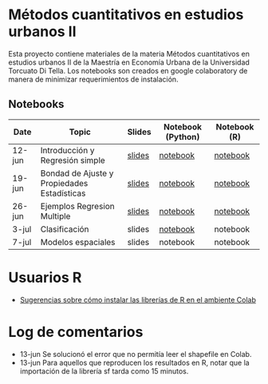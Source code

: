# Métodos cuantitativos en estudios urbanos II

Esta proyecto contiene materiales de la materia Métodos cuantitativos en estudios urbanos II de la Maestría en Economía Urbana de la Universidad Torcuato Di Tella. 
Los notebooks son creados en google colaboratory de manera de minimizar requerimientos de instalación.

## Notebooks 

| Date    | Topic                              | Slides | Notebook (Python) | Notebook (R) |
|---------|------------------------------------|--------|----------|----------|
| 12-jun  | Introducción y Regresión simple    | [slides](slides/clase_1/Clase_1.pdf) | [notebook](notebooks/python/1_Introduccion.ipynb) | [notebook](notebooks/R/1_Introduccion.ipynb) |
| 19-jun  | Bondad de Ajuste y Propiedades Estadísticas  | [slides](slides/clase_2/Clase_2.pdf) | [notebook](notebooks/python/OLS_2_Ajuste_Propiedades_Test_de_Hipótesis_V2.ipynb) | [notebook](notebooks/R/OLS_2_Ajuste_Test_Hipotesis_V2_R.ipynb) |
| 26-jun  | Ejemplos Regresion Multiple        | [slides](slides/clase_3/clase_3.pdf) | [notebook](notebooks/python/OLS4_Regresion_Multiple.ipynb) | [notebook](notebooks/R/OLS4_Regresion_Multiple.ipynb) |
| 3-jul   | Clasificación                      | slides | [notebook](notebooks/python/5_Modelos_de_Clasificacion.ipynb) | notebook |
| 7-jul   | Modelos espaciales                 | slides | notebook | notebook |

# Usuarios R

* [Sugerencias sobre cómo instalar las librerías de R en el ambiente Colab](instalacion-R-en-Colab.md)

# Log de comentarios

* 13-jun Se solucionó el error que no permitía leer el shapefile en Colab.
* 13-jun Para aquellos que reproducen los resultados en R, notar que la importación de la librería sf tarda como 15 minutos.



